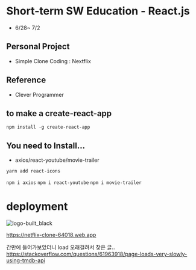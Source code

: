 # Short-term SW Education - React.js
- 6/28~ 7/2

## Personal Project
- Simple Clone Coding : Nextflix

## Reference
- Clever Programmer

## to make a create-react-app
``` npm install -g create-react-app ```

## You need to Install...


- axios/react-youtube/movie-trailer

```yarn add react-icons```  


```npm i axios```
```npm i react-youtube```
```npm i movie-trailer```

# deployment
![logo-built_black](https://user-images.githubusercontent.com/59651691/137576457-fd3df14d-f6e5-4099-a31f-81b0e0db8480.png)  

https://netflix-clone-64018.web.app

간만에 들어가보았더니 load 오래걸려서 찾은 글..
https://stackoverflow.com/questions/61963918/page-loads-very-slowly-using-tmdb-api

